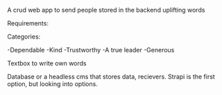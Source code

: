 A crud web app to send people stored in the backend uplifting words

Requirements:

Categories:

-Dependable
-Kind
-Trustworthy
-A true leader
-Generous

Textbox to write own words

Database or a headless cms that stores data, recievers. Strapi is the first option, but looking into options.
